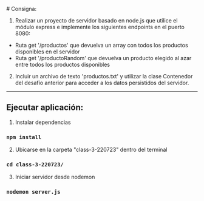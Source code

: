 # Consigna:

1. Realizar un proyecto de servidor basado en node.js que utilice el módulo express e implemente los siguientes endpoints en el puerto 8080:

- Ruta get '/productos' que devuelva un array con todos los productos disponibles en el servidor
- Ruta get '/productoRandom' que devuelva un producto elegido al azar entre todos los productos disponibles

2. Incluir un archivo de texto 'productos.txt' y utilizar la clase Contenedor del desafío anterior para acceder a los datos persistidos del servidor.

---

## Ejecutar aplicación:

1. Instalar dependencias

### `npm install`

2. Ubicarse en la carpeta "class-3-220723" dentro del terminal

### `cd class-3-220723/`

3. Iniciar servidor desde nodemon

### `nodemon server.js`
